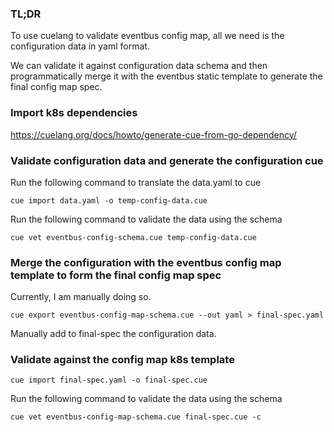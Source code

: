 ### TL;DR

To use cuelang to validate eventbus config map, all we need is the configuration data
in yaml format.

We can validate it against configuration data schema
and then programmatically merge it with the eventbus static template to generate the final config map spec.

### Import k8s dependencies

https://cuelang.org/docs/howto/generate-cue-from-go-dependency/

### Validate configuration data and generate the configuration cue

Run the following command to translate the data.yaml to cue

```
cue import data.yaml -o temp-config-data.cue
```

Run the following command to validate the data using the schema

```
cue vet eventbus-config-schema.cue temp-config-data.cue
```

### Merge the configuration with the eventbus config map template to form the final config map spec

Currently, I am manually doing so.

```
cue export eventbus-config-map-schema.cue --out yaml > final-spec.yaml
```

Manually add to final-spec the configuration data.

### Validate against the config map k8s template

```
cue import final-spec.yaml -o final-spec.cue
```

Run the following command to validate the data using the schema

```
cue vet eventbus-config-map-schema.cue final-spec.cue -c
```